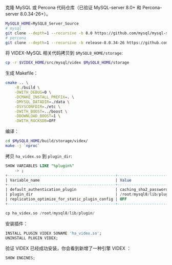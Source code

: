 克隆 MySQL 或 Percona 代码仓库（已验证 MySQL-server 8.0+ 和 Percona-server 8.0.34-26+）。

```bash
MySQL8_HOME=MySQL8_Server_Source
# mysql
git clone --depth=1 --recursive -b 8.0 https://github.com/mysql/mysql-server.git $MySQL8_HOME
# percona
git clone --depth=1 --recursive -b release-8.0.34-26 https://github.com/percona/percona-server.git $MySQL8_HOME

```

将 VIDEX-MySQL 相关代码拷贝到 `$MySQL8_HOME/storage`:

```bash
cp -r $VIDEX_HOME/src/mysql/videx $MySQL8_HOME/storage
```

生成 Makefile：

```bash
cmake .. \
    -B./build \
    -DWITH_DEBUG=0 \
    -DCMAKE_INSTALL_PREFIX=. \
    -DMYSQL_DATADIR=./data \
    -DSYSCONFDIR=./etc \
    -DWITH_BOOST=../boost \
    -DDOWNLOAD_BOOST=1 \
    -DWITH_ROCKSDB=OFF
```

编译：

```bash
cd $MySQL8_HOME/build/storage/videx/
make -j `nproc`
```

拷贝 `ha_videx.so` 到 `plugin_dir`:

```sql
SHOW VARIABLES LIKE "%plugin%"
    -> ;
+-----------------------------------------------+-----------------------------------------------+
| Variable_name                                 | Value                                         |
+-----------------------------------------------+-----------------------------------------------+
| default_authentication_plugin                 | caching_sha2_password                         |
| plugin_dir                                    | /root/mysql8/lib/plugin/ |
| replication_optimize_for_static_plugin_config | OFF                                           |
+-----------------------------------------------+-----------------------------------------------+

cp ha_videx.so /root/mysql8/lib/plugin/
```

安装插件：

```sql
INSTALL PLUGIN VIDEX SONAME 'ha_videx.so';
UNINSTALL PLUGIN VIDEX;
```

验证 VIDEX 已经成功安装，你会看到新增了一种引擎 VIDEX ：

```sql
SHOW ENGINES;
```